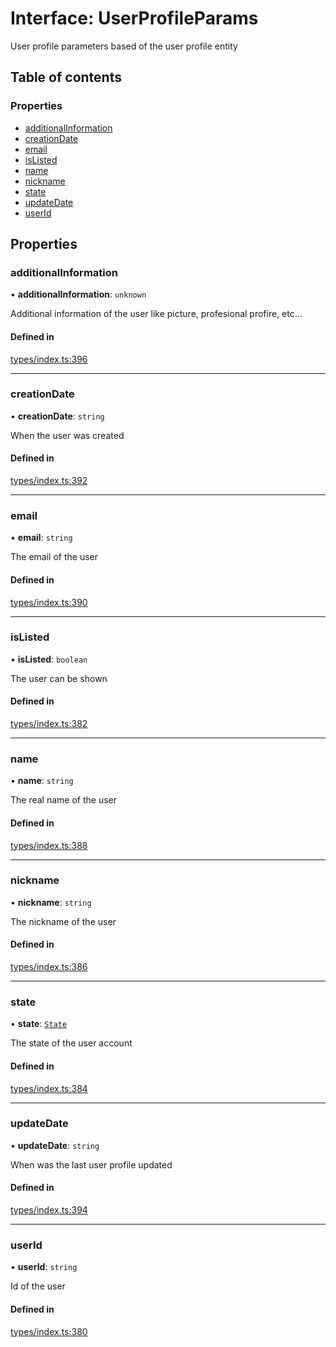 # Interface: UserProfileParams

User profile parameters based of the user profile entity

## Table of contents

### Properties

- [additionalInformation](UserProfileParams.md#additionalinformation)
- [creationDate](UserProfileParams.md#creationdate)
- [email](UserProfileParams.md#email)
- [isListed](UserProfileParams.md#islisted)
- [name](UserProfileParams.md#name)
- [nickname](UserProfileParams.md#nickname)
- [state](UserProfileParams.md#state)
- [updateDate](UserProfileParams.md#updatedate)
- [userId](UserProfileParams.md#userid)

## Properties

### additionalInformation

• **additionalInformation**: `unknown`

Additional information of the user like picture, profesional profire, etc...

#### Defined in

[types/index.ts:396](https://github.com/nevermined-io/components-catalog/blob/28115b3/lib/src/types/index.ts#L396)

___

### creationDate

• **creationDate**: `string`

When the user was created

#### Defined in

[types/index.ts:392](https://github.com/nevermined-io/components-catalog/blob/28115b3/lib/src/types/index.ts#L392)

___

### email

• **email**: `string`

The email of the user

#### Defined in

[types/index.ts:390](https://github.com/nevermined-io/components-catalog/blob/28115b3/lib/src/types/index.ts#L390)

___

### isListed

• **isListed**: `boolean`

The user can be shown

#### Defined in

[types/index.ts:382](https://github.com/nevermined-io/components-catalog/blob/28115b3/lib/src/types/index.ts#L382)

___

### name

• **name**: `string`

The real name of the user

#### Defined in

[types/index.ts:388](https://github.com/nevermined-io/components-catalog/blob/28115b3/lib/src/types/index.ts#L388)

___

### nickname

• **nickname**: `string`

The nickname of the user

#### Defined in

[types/index.ts:386](https://github.com/nevermined-io/components-catalog/blob/28115b3/lib/src/types/index.ts#L386)

___

### state

• **state**: [`State`](../enums/State.md)

The state of the user account

#### Defined in

[types/index.ts:384](https://github.com/nevermined-io/components-catalog/blob/28115b3/lib/src/types/index.ts#L384)

___

### updateDate

• **updateDate**: `string`

When was the last user profile updated

#### Defined in

[types/index.ts:394](https://github.com/nevermined-io/components-catalog/blob/28115b3/lib/src/types/index.ts#L394)

___

### userId

• **userId**: `string`

Id of the user

#### Defined in

[types/index.ts:380](https://github.com/nevermined-io/components-catalog/blob/28115b3/lib/src/types/index.ts#L380)
